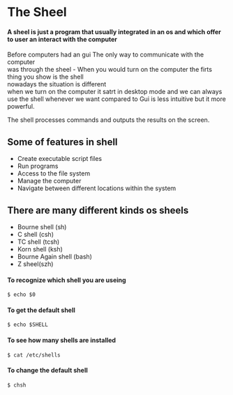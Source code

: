 # The Sheel

#### A sheel is just a program that usually integrated in an os and which offer to user an interact with the computer

Before computers had an gui The only way to communicate with the computer   
was through the sheel - When you would turn on the computer the firts thing you show is the shell   
nowadays the situation is different   
when we turn on the computer it satrt in desktop mode and we can always use the shell whenever we want
compared to Gui is less intuitive but it more powerful.

The shell processes commands and outputs the results on the screen.  

## Some of features in shell

* Create executable script files
* Run programs 
* Access to the file system 
* Manage the computer
* Navigate between different locations within the system


## There are many different kinds os sheels

* Bourne shell (sh)
* C shell (csh)
* TC shell (tcsh)
* Korn shell (ksh)
* Bourne Again shell (bash)
* Z sheel(szh)

#### To recognize which shell you are useing

``` 
$ echo $0
```

#### To get the default shell
``` 
$ echo $SHELL
```

#### To see how many shells are installed
``` 
$ cat /etc/shells
```
#### To change the default shell
``` 
$ chsh
```

